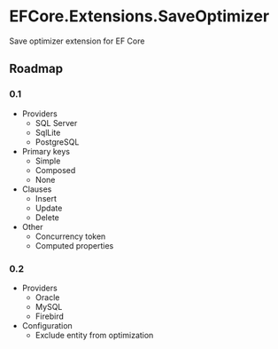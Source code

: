 # EFCore.Extensions.SaveOptimizer
Save optimizer extension for EF Core

## Roadmap

### 0.1
- Providers
  - SQL Server
  - SqlLite
  - PostgreSQL
- Primary keys
  - Simple
  - Composed
  - None
- Clauses
  - Insert
  - Update
  - Delete
- Other
  - Concurrency token
  - Computed properties

### 0.2
- Providers
  - Oracle
  - MySQL
  - Firebird
- Configuration
  - Exclude entity from optimization
